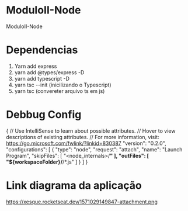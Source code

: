 # ModuloII-Node

ModuloII-Node

# Dependencias 

1. Yarn add express
2. yarn add @types/express -D
3. yarn add typescript -D
4. yarn tsc --init (inicilizando o Typescript)
4. yarn tsc (convereter arquivo ts em js)

# Debbug Config 

{
  // Use IntelliSense to learn about possible attributes.
  // Hover to view descriptions of existing attributes.
  // For more information, visit: https://go.microsoft.com/fwlink/?linkid=830387
  "version": "0.2.0",
  "configurations": [
    {
      "type": "node",
      "request": "attach",
      "name": "Launch Program",
      "skipFiles": [
        "<node_internals>/**"
      ],
      "outFiles": [
        "${workspaceFolder}/**/*.js"
      ]
    }
  ]
}

# Link diagrama da aplicação

https://xesque.rocketseat.dev/1571029149847-attachment.png